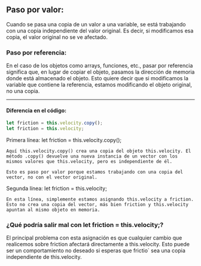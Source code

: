 ## Paso por valor:

Cuando se pasa una copia de un valor a una variable, se está trabajando con una copia independiente del valor original. Es decir, si modificamos esa copia, el valor original no se ve afectado. 

### Paso por referencia:

En el caso de los objetos como arrays, funciones, etc., pasar por referencia significa que, en lugar de copiar el objeto, pasamos la dirección de memoria donde está almacenado el objeto. Esto quiere decir que si modificamos la variable que contiene la referencia, estamos modificando el objeto original, no una copia.

---

#### Diferencia en el código:

```js
let friction = this.velocity.copy();
let friction = this.velocity;
```

Primera línea: let friction = this.velocity.copy();

    Aquí this.velocity.copy() crea una copia del objeto this.velocity. El método .copy() devuelve una nueva instancia de un vector con los mismos valores que this.velocity, pero es independiente de él.
   
    Esto es paso por valor porque estamos trabajando con una copia del vector, no con el vector original.

Segunda línea: let friction = this.velocity;

    En esta línea, simplemente estamos asignando this.velocity a friction. Esto no crea una copia del vector, más bien friction y this.velocity apuntan al mismo objeto en memoria.
   



### ¿Qué podría salir mal con let friction = this.velocity;?

El principal problema con esta asignación es que cualquier cambio que realicemos sobre friction afectará directamente a this.velocity. Esto puede ser un comportamiento no deseado si esperas que frictio` sea una copia independiente de this.velocity. 
